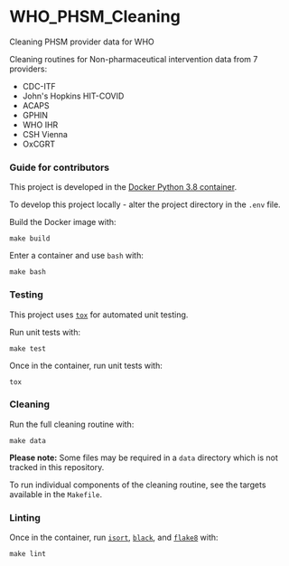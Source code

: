 # WHO_PHSM_Cleaning
Cleaning PHSM provider data for WHO

Cleaning routines for Non-pharmaceutical intervention data from 7 providers:

* CDC-ITF
* John's Hopkins HIT-COVID
* ACAPS
* GPHIN
* WHO IHR
* CSH Vienna
* OxCGRT

### Guide for contributors

This project is developed in the [Docker Python 3.8 container](https://hub.docker.com/_/python).

To develop this project locally - alter the project directory in the `.env` file.

Build the Docker image with:

``` ${shell} 
make build
```

Enter a container and use `bash` with:

``` ${shell} 
make bash
```

### Testing

This project uses [`tox`](https://tox.readthedocs.io/en/latest/) for automated unit testing.

Run unit tests with:

``` ${shell} 
make test
```

Once in the container, run unit tests with:

``` ${shell} 
tox
```

### Cleaning

Run the full cleaning routine with:

``` ${shell} 
make data
```

**Please note:** Some files may be required in a `data` directory which is not tracked in this repository.

To run individual components of the cleaning routine, see the targets available in the `Makefile`.


### Linting

Once in the container, run [`isort`](https://pypi.org/project/isort/), [`black`](https://pypi.org/project/black/), and [`flake8`](https://pypi.org/project/flake8/) with:

``` ${shell} 
make lint
```
